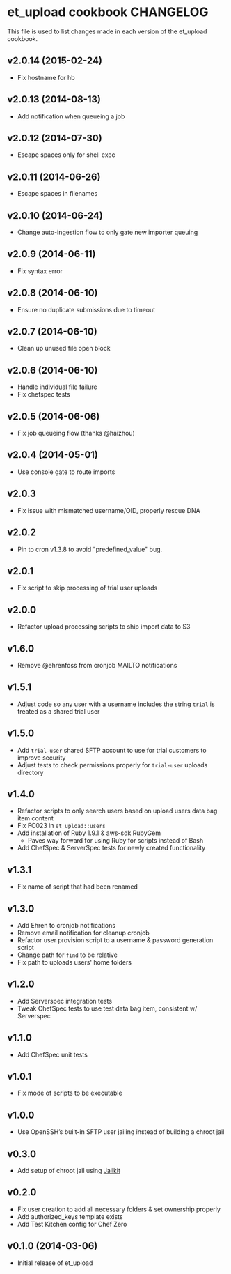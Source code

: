 et_upload cookbook CHANGELOG
============================
This file is used to list changes made in each version of the et_upload cookbook.

v2.0.14 (2015-02-24)
-------------------

* Fix hostname for hb

v2.0.13 (2014-08-13)
-------------------

* Add notification when queueing a job

v2.0.12 (2014-07-30)
-------------------

* Escape spaces only for shell exec

v2.0.11 (2014-06-26)
-------------------

* Escape spaces in filenames

v2.0.10 (2014-06-24)
-------------------

* Change auto-ingestion flow to only gate new importer queuing

v2.0.9 (2014-06-11)
-------------------

* Fix syntax error

v2.0.8 (2014-06-10)
-------------------

* Ensure no duplicate submissions due to timeout

v2.0.7 (2014-06-10)
-------------------

* Clean up unused file open block

v2.0.6 (2014-06-10)
-------------------

* Handle individual file failure
* Fix chefspec tests

v2.0.5 (2014-06-06)
-------------------

* Fix job queueing flow (thanks @haizhou)

v2.0.4 (2014-05-01)
-------------------
- Use console gate to route imports

v2.0.3
------
- Fix issue with mismatched username/OID, properly rescue DNA

v2.0.2
------
- Pin to cron v1.3.8 to avoid "predefined_value" bug.

v2.0.1
------
- Fix script to skip processing of trial user uploads

v2.0.0
------
- Refactor upload processing scripts to ship import data to S3

v1.6.0
------
- Remove @ehrenfoss from cronjob MAILTO notifications

v1.5.1
------
- Adjust code so any user with a username includes the string `trial` is treated as a shared trial user

v1.5.0
------
- Add `trial-user` shared SFTP account to use for trial customers to improve security
- Adjust tests to check permissions properly for `trial-user` uploads directory

v1.4.0
------
- Refactor scripts to only search users based on upload users data bag item content
- Fix FC023 in `et_upload::users`
- Add installation of Ruby 1.9.1 & aws-sdk RubyGem
    - Paves way forward for using Ruby for scripts instead of Bash
- Add ChefSpec & ServerSpec tests for newly created functionality

v1.3.1
------
- Fix name of script that had been renamed

v1.3.0
------
- Add Ehren to cronjob notifications
- Remove email notification for cleanup cronjob
- Refactor user provision script to a username & password generation script
- Change path for `find` to be relative
- Fix path to uploads users' home folders

v1.2.0
------
- Add Serverspec integration tests
- Tweak ChefSpec tests to use test data bag item, consistent w/ Serverspec

v1.1.0
------
- Add ChefSpec unit tests

v1.0.1
------
- Fix mode of scripts to be executable

v1.0.0
------
- Use OpenSSH’s built-in SFTP user jailing instead of building a chroot jail

v0.3.0
------
- Add setup of chroot jail using [Jailkit](http://olivier.sessink.nl/jailkit/)

v0.2.0
------
- Fix user creation to add all necessary folders & set ownership properly
- Add authorized_keys template exists
- Add Test Kitchen config for Chef Zero

v0.1.0 (2014-03-06)
-------------------
- Initial release of et_upload
